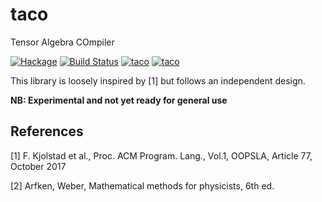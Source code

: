 # taco

Tensor Algebra COmpiler

[![Hackage](https://img.shields.io/hackage/v/taco.svg)](https://hackage.haskell.org/package/taco)  [![Build Status](https://travis-ci.org/ocramz/taco.png)](https://travis-ci.org/ocramz/taco)
[![taco](http://stackage.org/package/taco/badge/lts)](http://stackage.org/lts/package/taco)
[![taco](http://stackage.org/package/taco/badge/nightly)](http://stackage.org/nightly/package/taco)

This library is loosely inspired by [1] but follows an independent design.

**NB: Experimental and not yet ready for general use**




## References

[1] F. Kjolstad et al., Proc. ACM Program. Lang., Vol.1, OOPSLA, Article 77, October 2017

[2] Arfken, Weber, Mathematical methods for physicists, 6th ed.